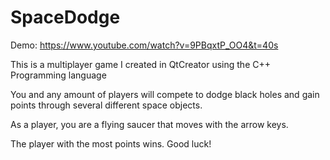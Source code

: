 # SpaceDodge


Demo: https://www.youtube.com/watch?v=9PBqxtP_OO4&t=40s

This is a multiplayer game I created in QtCreator using the C++ Programming language

You and any amount of players will compete to dodge black holes and gain points through several different space objects.

As a player, you are a flying saucer that moves with the arrow keys.

The player with the most points wins. Good luck!

